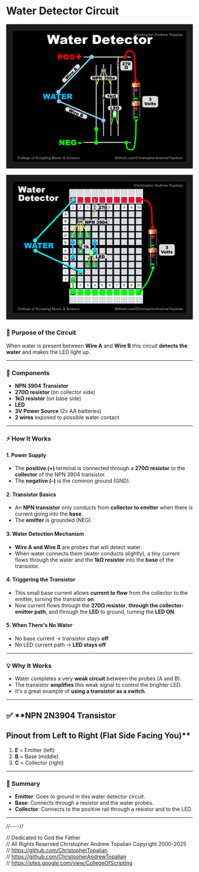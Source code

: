 # **Water Detector Circuit** 

![Water Setector](textures/water_detector_a.png)

![Water Setector](textures/water_detector_b.png)

### 🔧 **Purpose of the Circuit**

When water is present between **Wire A** and **Wire B** this circuit **detects the water** and makes the LED light up. 

---

### 🧩 **Components**

* **NPN 3904 Transistor**
* **270Ω resistor** (on collector side)
* **1kΩ resistor** (on base side)
* **LED**
* **3V Power Source** (2x AA batteries)
* **2 wires** exposed to possible water contact

---

### ⚡ **How It Works**

#### 1. **Power Supply**

* The **positive (+)** terminal is connected through a **270Ω resistor** to the **collector** of the NPN 3904 transistor.
* The **negative (–)** is the common ground (GND).

#### 2. **Transistor Basics**

* An **NPN transistor** only conducts from **collector to emitter** when there is current going into the **base**.
* The **emitter** is grounded (NEG).

#### 3. **Water Detection Mechanism**

* **Wire A and Wire B** are probes that will detect water.
* When water connects them (water conducts slightly), a tiny current flows through the water and the **1kΩ resistor** into the **base** of the transistor.

#### 4. **Triggering the Transistor**

* This small base current allows **current to flow** from the collector to the emitter, turning the transistor **on**.
* Now current flows through the **270Ω resistor**, **through the collector-emitter path**, and through the **LED** to ground, turning the **LED ON**.

#### 5. **When There's No Water**

* No base current → transistor stays **off**
* No LED current path → **LED stays off**

---

### 💡 Why It Works

* Water completes a very **weak circuit** between the probes (A and B).
* The transistor **amplifies** this weak signal to control the brighter LED.
* It's a great example of **using a transistor as a switch**.

---

## ✅ ****NPN 2N3904 Transistor**
## Pinout from Left to Right (Flat Side Facing You)**

1. **E** = Emitter (left)
2. **B** = Base (middle)
3. **C** = Collector (right)

---

### 🔁 Summary

* **Emitter**: Goes to ground in this water detector circuit.
* **Base**: Connects through a resistor and the water probes.
* **Collector**: Connects to the positive rail through a resistor and to the LED.

---

//----//

// Dedicated to God the Father  
// All Rights Reserved Christopher Andrew Topalian Copyright 2000-2025  
// https://github.com/ChristopherTopalian  
// https://github.com/ChristopherAndrewTopalian  
// https://sites.google.com/view/CollegeOfScripting


